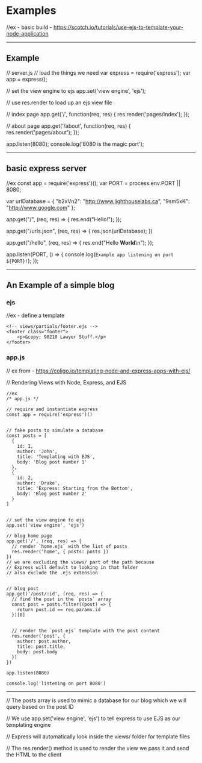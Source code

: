 Examples
========

//ex - basic build - https://scotch.io/tutorials/use-ejs-to-template-your-node-application


------



Example
---

// server.js
// load the things we need
var express = require('express');
var app = express();

// set the view engine to ejs
app.set('view engine', 'ejs');

// use res.render to load up an ejs view file

// index page
app.get('/', function(req, res) {
    res.render('pages/index');
});

// about page
app.get('/about', function(req, res) {
    res.render('pages/about');
});

app.listen(8080);
console.log('8080 is the magic port');



------------------------------------------------------------------



basic express server
--------------------

//ex
const app = require('express')();
var PORT = process.env.PORT || 8080;

var urlDatabase = {
  "b2xVn2": "http://www.lighthouselabs.ca",
  "9sm5xK": "http://www.google.com"
};

app.get("/", (req, res) => {
  res.end("Hello!");
});

app.get("/urls.json", (req, res) => {
  res.json(urlDatabase);
})

app.get("/hello", (req, res) => {
  res.end("<html><body>Hello <b>World</b></body></html>\n");
});

app.listen(PORT, () => {
  console.log(`Example app listening on port ${PORT}!`);
});



--------------------------------------------------------------




An Example of a simple blog
---------------------------




### ejs

//ex - define a template
```
<!-- views/partials/footer.ejs -->
<footer class="footer">
    <p>&copy; 90210 Lawyer Stuff.</p>
</footer>
```




### app.js

// ex from - https://coligo.io/templating-node-and-express-apps-with-ejs/

// Rendering Views with Node, Express, and EJS


```
//ex
/* app.js */

// require and instantiate express
const app = require('express')()


// fake posts to simulate a database
const posts = [
  {
    id: 1,
    author: 'John',
    title: 'Templating with EJS',
    body: 'Blog post number 1'
  },
  {
    id: 2,
    author: 'Drake',
    title: 'Express: Starting from the Bottom',
    body: 'Blog post number 2'
  }
]


// set the view engine to ejs
app.set('view engine', 'ejs')

// blog home page
app.get('/', (req, res) => {
  // render `home.ejs` with the list of posts
  res.render('home', { posts: posts })
})
// we are excluding the views/ part of the path because
// Express will default to looking in that folder
// also exclude the .ejs extension


// blog post
app.get('/post/:id', (req, res) => {
  // find the post in the `posts` array
  const post = posts.filter((post) => {
    return post.id == req.params.id
  })[0]


  // render the `post.ejs` template with the post content
  res.render('post', {
    author: post.author,
    title: post.title,
    body: post.body
  })
})

app.listen(8080)

console.log('listening on port 8080')
```


------------

// The posts array is used to mimic a database for our blog which we will query based on the post ID

// We use app.set('view engine', 'ejs') to tell express to use EJS as our templating engine

// Express will automatically look inside the views/ folder for template files

// The res.render() method is used to render the view we pass it and send the HTML to the client




















